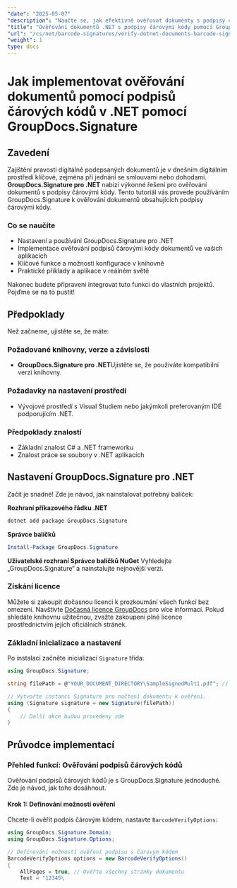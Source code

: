 ```yaml
---
"date": "2025-05-07"
"description": "Naučte se, jak efektivně ověřovat dokumenty s podpisy čárovými kódy pomocí nástroje GroupDocs.Signature pro .NET. Tato příručka se zabývá nastavením, implementací a praktickými aplikacemi."
"title": "Ověřování dokumentů .NET s podpisy čárovými kódy pomocí GroupDocs.Signature"
"url": "/cs/net/barcode-signatures/verify-dotnet-documents-barcode-signatures-groupdocs/"
"weight": 1
type: docs
---
```

# Jak implementovat ověřování dokumentů pomocí podpisů čárových kódů v .NET pomocí GroupDocs.Signature

## Zavedení

Zajištění pravosti digitálně podepsaných dokumentů je v dnešním digitálním prostředí klíčové, zejména při jednání se smlouvami nebo dohodami. **GroupDocs.Signature pro .NET** nabízí výkonné řešení pro ověřování dokumentů s podpisy čárovými kódy. Tento tutoriál vás provede používáním GroupDocs.Signature k ověřování dokumentů obsahujících podpisy čárovými kódy.

### Co se naučíte
- Nastavení a používání GroupDocs.Signature pro .NET
- Implementace ověřování podpisů čárovými kódy dokumentů ve vašich aplikacích
- Klíčové funkce a možnosti konfigurace v knihovně
- Praktické příklady a aplikace v reálném světě

Nakonec budete připraveni integrovat tuto funkci do vlastních projektů. Pojďme se na to pustit!

## Předpoklady
Než začneme, ujistěte se, že máte:

### Požadované knihovny, verze a závislosti
- **GroupDocs.Signature pro .NET**Ujistěte se, že používáte kompatibilní verzi knihovny.
  
### Požadavky na nastavení prostředí
- Vývojové prostředí s Visual Studiem nebo jakýmkoli preferovaným IDE podporujícím .NET.
### Předpoklady znalostí
- Základní znalost C# a .NET frameworku
- Znalost práce se soubory v .NET aplikacích

## Nastavení GroupDocs.Signature pro .NET
Začít je snadné! Zde je návod, jak nainstalovat potřebný balíček:

**Rozhraní příkazového řádku .NET**
```bash
dotnet add package GroupDocs.Signature
```
**Správce balíčků**
```powershell
Install-Package GroupDocs.Signature
```
**Uživatelské rozhraní Správce balíčků NuGet**
Vyhledejte „GroupDocs.Signature“ a nainstalujte nejnovější verzi.

### Získání licence
Můžete si zakoupit dočasnou licenci k prozkoumání všech funkcí bez omezení. Navštivte [Dočasná licence GroupDocs](https://purchase.groupdocs.com/temporary-license/) pro více informací. Pokud shledáte knihovnu užitečnou, zvažte zakoupení plné licence prostřednictvím jejích oficiálních stránek.

### Základní inicializace a nastavení
Po instalaci začněte inicializací `Signature` třída:
```csharp
using GroupDocs.Signature;

string filePath = @"YOUR_DOCUMENT_DIRECTORY\SampleSignedMulti.pdf"; // Nahraďte skutečnou cestou k souboru

// Vytvořte instanci Signature pro načtení dokumentu k ověření.
using (Signature signature = new Signature(filePath))
{
    // Další akce budou provedeny zde
}
```
## Průvodce implementací
### Přehled funkcí: Ověřování podpisů čárových kódů
Ověřování podpisů čárových kódů je s GroupDocs.Signature jednoduché. Zde je návod, jak toho dosáhnout.

#### Krok 1: Definování možností ověření
Chcete-li ověřit podpis čárovým kódem, nastavte `BarcodeVerifyOptions`:
```csharp
using GroupDocs.Signature.Domain;
using GroupDocs.Signature.Options;

// Definování možností ověření podpisu s čárovým kódem
BarcodeVerifyOptions options = new BarcodeVerifyOptions()
{
    AllPages = true, // Ověřte všechny stránky dokumentu
    Text = "12345\